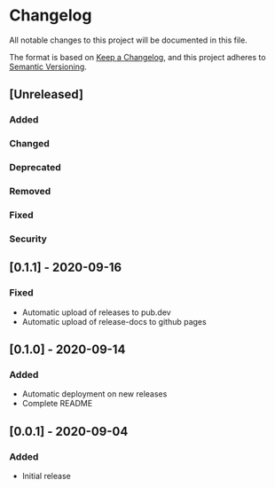 # Changelog
All notable changes to this project will be documented in this file.

The format is based on [Keep a Changelog](https://keepachangelog.com/en/1.0.0/),
and this project adheres to [Semantic Versioning](https://semver.org/spec/v2.0.0.html).

## [Unreleased]
### Added
### Changed
### Deprecated
### Removed
### Fixed
### Security

## [0.1.1] - 2020-09-16
### Fixed
- Automatic upload of releases to pub.dev
- Automatic upload of release-docs to github pages

## [0.1.0] - 2020-09-14
### Added
- Automatic deployment on new releases
- Complete README

## [0.0.1] - 2020-09-04
### Added
- Initial release
